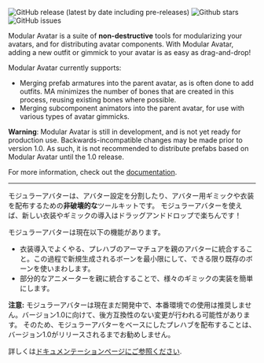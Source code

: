 ![GitHub release (latest by date including pre-releases)](https://img.shields.io/github/v/release/bdunderscore/modular-avatar?include_prereleases&label=prerelease)
![Github stars](https://img.shields.io/github/stars/bdunderscore/modular-avatar?style=social)
![GitHub issues](https://img.shields.io/github/issues/bdunderscore/modular-avatar)

Modular Avatar is a suite of **non-destructive** tools for modularizing your avatars, and for distributing avatar
components.
With Modular Avatar, adding a new outfit or gimmick to your avatar is as easy as drag-and-drop!

Modular Avatar currently supports:

* Merging prefab armatures into the parent avatar, as is often done to add outfits. MA minimizes the number of bones
  that are created in this process, reusing existing bones where possible.
* Merging subcomponent animators into the parent avatar, for use with various types of avatar gimmicks.

**Warning**: Modular Avatar is still in development, and is not yet ready for production use. Backwards-incompatible changes may
be made prior to version 1.0. As such, it is not recommended to distribute prefabs based on Modular Avatar until the
1.0 release.

For more information, check out the [documentation](https://m-a.nadena.dev).

---

モジュラーアバターは、アバター設定を分割したり、アバター用ギミックや衣装を配布するための**非破壊的な**ツールキットです。
モジュラーアバターを使えば、新しい衣装やギミックの導入はドラッグアンドドロップで楽ちんです！

モジュラーアバターは現在以下の機能があります。

* 衣装導入でよくやる、プレハブのアーマチュアを親のアバターに統合すること。この過程で新規生成されるボーンを最小限にして、できる限り既存のボーンを使いまわします。
* 部分的なアニメーターを親に統合することで、様々のギミックの実装を簡単にします。

**注意:** モジュラーアバターは現在まだ開発中で、本番環境での使用は推奨しません。バージョン1.0に向けて、後方互換性のない変更が行われる可能性があります。
そのため、モジュラーアバターをベースにしたプレハブを配布することは、バージョン1.0がリリースされるまでお勧めしません。

詳しくは[ドキュメンテーションページにご参照ください](https://modular-avatar.nadena.dev/ja/).
